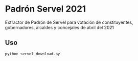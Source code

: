 # Padrón Servel 2021
Extractor de Padrón de Servel para votación de constituyentes, gobernadores, alcaldes y concejales de abril del 2021

## Uso
```
python servel_download.py
```
